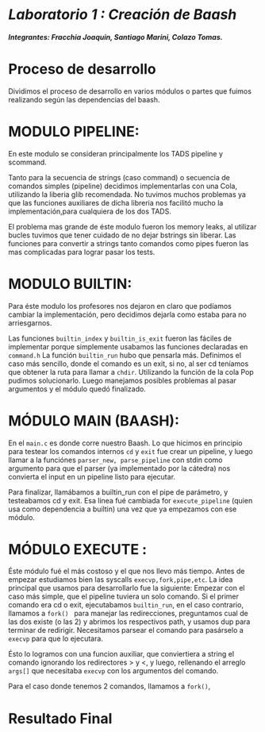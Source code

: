 # *Laboratorio 1 : Creación de Baash*
##### Integrantes: Fracchia Joaquin, Santiago Marini, Colazo Tomas.

# **Proceso de desarrollo**
Dividimos el proceso de desarrollo en varios módulos o partes que fuimos realizando según las dependencias del baash.



# MODULO PIPELINE:
En este modulo se consideran principalmente los TADS pipeline y scommand.

Tanto para la secuencia de strings (caso command) o secuencia de comandos simples (pipeline) decidimos implementarlas con una Cola, utilizando la liberia glib recomendada.
No tuvimos muchos problemas ya que las funciones auxiliares de dicha libreria nos facilitó mucho la implementación,para cualquiera de los dos TADS. 

El problema mas grande de éste modulo fueron los memory leaks, al utilizar bucles tuvimos que tener cuidado de no dejar bstrings sin liberar. Las funciones para convertir a strings tanto comandos como pipes fueron las mas complicadas para lograr pasar los tests.

# MODULO BUILTIN:
Para éste modulo los profesores nos dejaron en claro que podíamos cambiar la implementación, pero decidimos dejarla como estaba para no arriesgarnos.

Las funciones ```builtin_index``` y ```builtin_is_exit``` fueron las fáciles de implementar porque simplemente usabamos las funciones declaradas en ```command.h```
La función ```builtin_run``` hubo que pensarla más. Definimos el caso más sencillo, donde el comando es un exit, si no, al ser cd teníamos que obtener la ruta para llamar a ```chdir```. Utilizando la función de la cola Pop pudimos solucionarlo.
Luego manejamos posibles problemas al pasar argumentos y el módulo quedó finalizado.

# MÓDULO MAIN (BAASH):
En el ```main.c``` es donde corre nuestro Baash. Lo que hicimos en principio para testear los comandos internos ```cd``` y ```exit``` fue crear un pipeline, y luego llamar a la funciónes ```parser_new, parse_pipeline``` con stdin como argumento para que el parser (ya implementado por la cátedra) nos convierta el input en un pipeline listo para ejecutar. 

Para finalizar, llamábamos a builtin_run con el pipe de parámetro, y testeabamos cd y exit. Esa linea fué cambiada for ```execute_pipeline``` (quien usa como dependencia a builtin) una vez que ya empezamos con ese módulo.

# MÓDULO EXECUTE :
Éste módulo fué el más costoso y el que nos llevo más tiempo. Antes de empezar estudiamos bien las syscalls ```execvp,fork,pipe,etc```. 
La idea principal que usamos para desarrollarlo fue la siguiente:
Empezar con el caso más simple, que el pipeline tuviera un solo comando. Si el primer comando era cd o exit, ejecutabamos ```builtin_run```, en el caso contrario, llamamos a ```fork() ```  para manejar las redirecciones, preguntamos cual de las dos existe (o las 2) y abrimos los respectivos path, y usamos dup para terminar de redirigir. 
Necesitamos parsear el comando para pasárselo a ```execvp``` para que lo ejecutara.

Ésto lo logramos con una funcion auxiliar, que conviertiera a string el comando ignorando los redirectores > y <, y luego, rellenando el arreglo ```args[]``` que necesitaba ```execvp``` con los argumentos del comando.

Para el caso donde tenemos 2 comandos, llamamos a ```fork()```, 


# **Resultado Final**